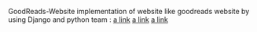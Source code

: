  GoodReads-Website
implementation of website like goodreads website
by using Django and python 
 team :
 [a link](https://github.com/AYoussry)
 [a link](https://github.com/islamhathout)
 [a link](https://github.com/NourAmin)


